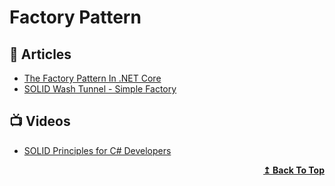 # Factory Pattern

## 📕 Articles

- [The Factory Pattern In .NET Core](https://dotnetcoretutorials.com/2019/10/15/the-factory-pattern-in-net-core/)
- [SOLID Wash Tunnel - Simple Factory](https://www.ledjonbehluli.com/posts/wash-tunnel/simple_factory/)
## 📺 Videos

- [SOLID Principles for C# Developers](https://www.pluralsight.com/courses/csharp-solid-principles)

<div align="right">
  <b><a href="#contents">↥ Back To Top</a></b>
</div>
